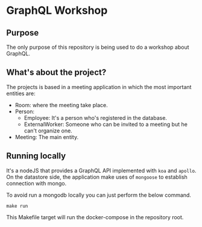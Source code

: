 # GraphQL Workshop

## Purpose
The only purpose of this repository is being used to do a workshop about GraphQL.

## What's about the project?

The projects is based in a meeting application in which the most important
entities are:
- Room: where the meeting take place.
- Person:
  * Employee: It's a person who's registered in the database.
  * ExternalWorker: Someone who can be invited to a meeting but he can't organize
    one.
- Meeting: The main entity.

 ## Running locally

 It's a nodeJS that provides a GraphQL API implemented with `koa` and `apollo`.
 On the datastore side, the application make uses of `mongoose` to establish connection with mongo.

 To avoid run a mongodb locally you can just perform the below command.
 ```
 make run
 ```

 This Makefile target will run the docker-compose in the repository root.
